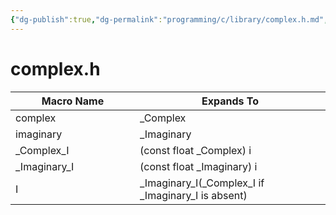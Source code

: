 ```yaml
---
{"dg-publish":true,"dg-permalink":"programming/c/library/complex.h.md","permalink":"/programming/c/library/complex.h.md/"}
---
```



# complex.h

<table><thead><tr><th width="183">Macro Name</th><th>Expands To</th></tr></thead><tbody><tr><td>complex</td><td>_Complex</td></tr><tr><td>imaginary</td><td>_Imaginary</td></tr><tr><td>_Complex_I</td><td>(const float _Complex) i</td></tr><tr><td>_Imaginary_I</td><td>(const float _Imaginary) i</td></tr><tr><td>I</td><td>_Imaginary_I(_Complex_I if _Imaginary_I is absent)</td></tr></tbody></table>